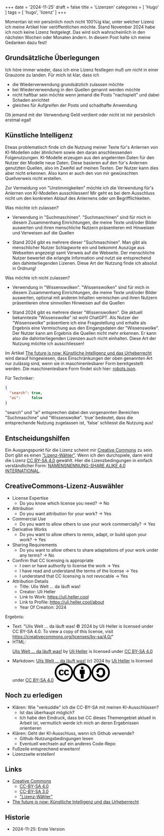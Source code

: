 +++
date = '2024-11-25'
draft = false
title = 'Lizenzen'
categories = [ 'Hugo' ]
tags = [ 'hugo', 'lizenz' ]
+++

<!--
Lizenzen
========
-->

Momentan ist mir persönlich noch nicht 100%ig klar,
unter welcher Lizenz ich meine Artikel hier veröffentlichen
möchte. Stand November 2024 habe ich noch keine Lizenz
festgelegt. Das wird sich wahrscheinlich in den
nächsten Wochen oder Monaten ändern. In diesem Post
halte ich meine Gedanken dazu fest!

<!--more-->

Grundsätzliche Überlegungen
---------------------------

Ich höre immer wieder, dass ich eine Lizenz festlegen
muß um nicht in einer Grauzone zu landen.
Für mich ist klar, dass ich

- die Wiederverwendung grundsätzlich zulassen möchte
- bei Wiederverwendung in den Quellen genannt werden möchte
- nicht haftbar sein möchte wenn jemand die Posts
  "nachspielt" und dabei Schaden anrichtet
- gleiches für Aufgreifen der Posts und schadhafte Anwendung

Ob jemand mit der Verwendung Geld verdient oder nicht
ist mir persönlich erstmal egal!

Künstliche Intelligenz
----------------------

Etwas problematisch finde ich die Nutzung meiner Texte für's
Anlernen von KI-Modellen oder ähnlichem sowie den daran anschliessenden
Folgenutzungen. KI-Modelle erzeugen aus den angelernten Daten
für den Nutzer der Modelle neue Daten. Diese basieren auf den
für's Anlernen genutzten Quellen, also im Zweifel auf meinen
Texten. Der Nutzer kann dies aber nicht erkennen. Also kann
er auch den von mir gewünschten Quellverweis nicht erstellen.

Zur Vermeidung von "Unstimmigkeiten" möchte ich
die Verwendung für's Anlernen von KI-Modellen
ausschliessen! Mir geht es bei dem Ausschluss nicht um den
konkreten Ablauf des Anlernens oder um Begrifflichkeiten.

Was möchte ich zulassen?

- Verwendung in "Suchmaschinen". "Suchmaschinen" sind für mich
  in diesem Zusammenhang Einrichtungen, die meine Texte und/oder Bilder
  auswerten und ihren menschliche Nutzern präsentieren mit Hinweisen
  und Verweisen auf die Quellen

- Stand 2024 gibt es mehrere dieser "Suchmaschinen". Man gibt
  als menschlicher Nutzer Schlagworte ein und bekommt Auszüge aus Webseiten
  angezeigt samt Verweis auf die Webseite. Der menschliche Nutzer
  bewertet die erlangte Information und nutzt sie entsprechend den
  dahinterliegenden Lizenen. Diese Art der Nutzung
  finde ich absolut in Ordnung!

Was möchte ich nicht zulassen?

- Verwendung in "Wissenswolken". "Wissenswolken" sind für mich
  in diesem Zusammenhang Einrichtungen, die meine Texte und/oder Bilder
  auswerten, optional mit anderen Inhalten vermischen und
  ihren Nutzern präsentieren ohne sinnvollen Hinweisen
  auf die Quellen

- Stand 2024 gibt es mehrere dieser "Wissenswolken". Die aktuell
  bekannteste "Wissenswolke" ist wohl ChatGPT. Als Nutzer der "Wissenswolke"
  präsentiere ich eine Fragestellung und erhalte als Ergebnis eine
  Vermischung aus den Eingangsdaten der "Wissenswolke". Der Nutzer
  kann am Ergebnis die Quellen nicht mehr erkennen. Er kann also die
  dahinterliegenden Lizenzen auch nicht einhalten. Diese Art der Nutzung
  möchte ich ausschliessen!

Im Artikel
[The future is now: Künstliche Intelligenz und das Urheberrecht](https://www.haufe.de/recht/weitere-rechtsgebiete/kuenstliche-intelligenz-und-das-urheberrecht_216_588912.html)
wird darauf hingewiesen, dass Einschränkungen der oben genannten Art
nur zulässig sind, wenn sie in maschinenlesbarer Form bereitgestellt werden.
Die maschinenlesbare Form findet sich hier: [robots.json](/robots.json).

Für Techniker:

```json
{
  "search": true,
  "ai":     false
}
```

"search" und "ai" entsprechen dabei den vorgenannten Bereichen "Suchmaschine"
und "Wissenswolke". 'true' bedeutet, dass die entsprechende Nutzung zugelassen ist,
'false' schliesst die Nutzung aus!

Entscheidungshilfen
-------------------

Ein Ausgangspunkt für die Lizenz scheint mir [Creative Commons](https://creativecommons.org) zu sein.
Dort gibt es einen ["Lizenz-Wähler"](https://chooser-beta.creativecommons.org/). Wenn ich den
durchspiele, dann wird die Lizenz [CC BY-SA 4.0](https://creativecommons.org/licenses/by-sa/4.0/)
gewählt. Hier die Lizenzbedingungen in einfach verständlicher Form:
[NAMENSNENNUNG-SHARE ALIKE 4.0 INTERNATIONAL](https://creativecommons.org/licenses/by-sa/4.0/deed.de).

CreativeCommons-Lizenz-Auswähler
--------------------------------

- License Expertise
  - Do you know which license you need? -> No
- Attribution
  - Do you want attribution for your work? -> Yes
- Commercial Use
  - Do you want to allow others to use your work commercially? -> Yes
- Derivative Works
  - Do you want to allow others to remix, adapt, or build upon your work? -> Yes
- Sharing Requirements
  - Do you want to allow others to share adaptations of your work under any terms? -> No
- Confirm that CC licensing is appropriate
  - I own or have authority to license the work -> Yes
  - I have read and understand the terms of the license -> Yes
  - I understand that CC licensing is not revocable -> Yes
- Attribution Details
  - Title: Ulis Welt ... da läuft was!
  - Creator: Uli Heller
  - Link to Work: https://uli.heller.cool
  - Link to Profile: https://uli.heller.cool/about
  - Year Of Creation: 2024

Ergebnis:

- Text: "Ulis Welt ... da läuft was! © 2024 by Uli Heller is licensed under CC BY-SA 4.0. To view a copy of this license, visit https://creativecommons.org/licenses/by-sa/4.0/"
- HTML: <p xmlns:cc="http://creativecommons.org/ns#" xmlns:dct="http://purl.org/dc/terms/"><a property="dct:title" rel="cc:attributionURL" href="https://uli.heller.cool">Ulis Welt ... da läuft was!</a> by <a rel="cc:attributionURL dct:creator" property="cc:attributionName" href="https://uli.heller.cool/about">Uli Heller</a> is licensed under <a href="https://creativecommons.org/licenses/by-sa/4.0/?ref=chooser-v1" target="_blank" rel="license noopener noreferrer" style="display:inline-block;">CC BY-SA 4.0<img style="height:22px!important;margin-left:3px;vertical-align:text-bottom;" src="https://mirrors.creativecommons.org/presskit/icons/cc.svg?ref=chooser-v1" alt=""><img style="height:22px!important;margin-left:3px;vertical-align:text-bottom;" src="https://mirrors.creativecommons.org/presskit/icons/by.svg?ref=chooser-v1" alt=""><img style="height:22px!important;margin-left:3px;vertical-align:text-bottom;" src="https://mirrors.creativecommons.org/presskit/icons/sa.svg?ref=chooser-v1" alt=""></a></p>
- Markdown: [Ulis Welt ... da läuft was!](https://uli.heller.cool) (c) 2024 by [Uli Heller](https://uli.heller.cool/about) is licensed under [CC BY-SA 4.0](https://creativecommons.org/licenses/by-sa/4.0/) ![logo](images/logo.svg?width=20em)![by](images/by.svg?width=20em)![sa](images/sa.svg?width=20em)

Noch zu erledigen
-----------------

- Klären: Wie "verkuddle" ich die CC-BY-SA mit meinen KI-Ausschlüssen?
  - Ist das überhaupt möglich?
  - Ich habe den Eindruck, dass bei CC dieses Themengebiet aktuell in Arbeit ist,
    vermutlich werde ich mich an deren Ergebnissen orientieren
- Klären: Geht der KI-Ausschluss, wenn ich Github verwende?
  - Github-Nutzungsbedingungen lesen
  - Eventuell wechseln auf ein anderes Code-Repo
- Fußzeile entsprechend erweitern!
- Lizenzseite erstellen!

Links
-----
- [Creative Commons](https://creativecommons.org/licenses/by-nc-nd/4.0/)
  - [CC-BY-SA 4.0](https://creativecommons.org/licenses/by-sa/4.0/deed.de)
  - [CC-BY-SA 3.0](https://creativecommons.org/licenses/by-sa/3.0/de/deed.de)
  - ["Lizenz-Wähler"](https://chooser-beta.creativecommons.org/)
- [The future is now: Künstliche Intelligenz und das Urheberrecht](https://www.haufe.de/recht/weitere-rechtsgebiete/kuenstliche-intelligenz-und-das-urheberrecht_216_588912.html)

Historie
--------

- 2024-11-25: Erste Version
